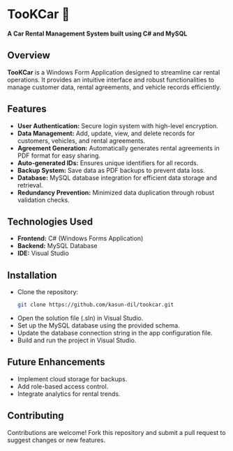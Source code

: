 # TooKCar 🚗  
**A Car Rental Management System built using C# and MySQL**  

## Overview  
**TooKCar** is a Windows Form Application designed to streamline car rental operations. It provides an intuitive interface and robust functionalities to manage customer data, rental agreements, and vehicle records efficiently.  

## Features  
- **User Authentication:** Secure login system with high-level encryption.  
- **Data Management:** Add, update, view, and delete records for customers, vehicles, and rental agreements.  
- **Agreement Generation:** Automatically generates rental agreements in PDF format for easy sharing.  
- **Auto-generated IDs:** Ensures unique identifiers for all records.  
- **Backup System:** Save data as PDF backups to prevent data loss.  
- **Database:** MySQL database integration for efficient data storage and retrieval.  
- **Redundancy Prevention:** Minimized data duplication through robust validation checks.  

## Technologies Used  
- **Frontend:** C# (Windows Forms Application)  
- **Backend:** MySQL Database  
- **IDE:** Visual Studio  

## Installation  
- Clone the repository:  
   ```bash  
   git clone https://github.com/kasun-dil/tookcar.git

- Open the solution file (.sln) in Visual Studio.
- Set up the MySQL database using the provided schema.
- Update the database connection string in the app configuration file.
- Build and run the project in Visual Studio.

## Future Enhancements
- Implement cloud storage for backups.
- Add role-based access control.
- Integrate analytics for rental trends.

## Contributing
Contributions are welcome! Fork this repository and submit a pull request to suggest changes or new features.

